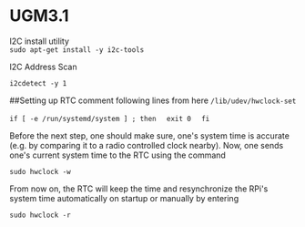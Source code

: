 # UGM3.1
I2C
 install utility  
  `sudo apt-get install -y i2c-tools`
 
 I2C Address Scan
 
  `i2cdetect -y 1`

##Setting up RTC
 comment following lines from here   `/lib/udev/hwclock-set`
 
 ` if [ -e /run/systemd/system ] ; then   `
    `exit 0`
  `  fi`
  
  Before the next step, one should make sure, one's system time is accurate (e.g. by comparing it to a radio controlled clock nearby).
  Now, one sends one's current system time to the RTC using the command

  `sudo hwclock -w`
  
  From now on, the RTC will keep the time and resynchronize the RPi's system time automatically on startup or manually by entering

  `sudo hwclock -r` 
  
  
  
